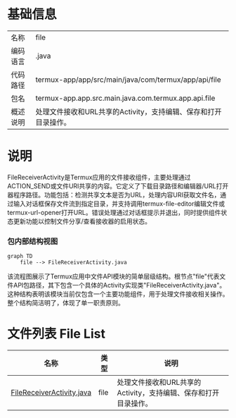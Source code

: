 # 基础信息

|      |      |
|------|------|
| 名称 | file |
| 编码语言 | .java |
| 代码路径 | termux-app/app/src/main/java/com/termux/app/api/file |
| 包名 | termux-app.app.src.main.java.com.termux.app.api.file |
| 概述说明 | 处理文件接收和URL共享的Activity，支持编辑、保存和打开目录操作。 |

# 说明

FileReceiverActivity是Termux应用的文件接收组件，主要处理通过ACTION_SEND或文件URI共享的内容。它定义了下载目录路径和编辑器/URL打开器程序路径。功能包括：检测共享文本是否为URL，处理内容URI获取文件名，通过输入对话框保存文件流到指定目录，并支持调用termux-file-editor编辑文件或termux-url-opener打开URL。错误处理通过对话框提示并退出，同时提供组件状态更新功能以控制文件分享/查看接收器的启用状态。


### 包内部结构视图

```mermaid
graph TD
    file --> FileReceiverActivity.java
```

该流程图展示了Termux应用中文件API模块的简单层级结构。根节点"file"代表文件API包路径，其下包含一个具体的Activity实现类"FileReceiverActivity.java"。这种结构表明该模块当前仅包含一个主要功能组件，用于处理文件接收相关操作。整个结构简洁明了，体现了单一职责原则。

# 文件列表 File List

| 名称   | 类型  | 说明 |
|-------|------|-------------|
| [FileReceiverActivity.java](FileReceiverActivity.md) | file | 处理文件接收和URL共享的Activity，支持编辑、保存和打开目录操作。 |


